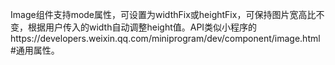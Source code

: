 Image组件支持mode属性，可设置为widthFix或heightFix，可保持图片宽高比不变，根据用户传入的width自动调整height值。API类似小程序的https://developers.weixin.qq.com/miniprogram/dev/component/image.html#通用属性。
